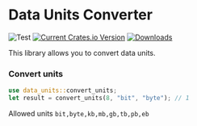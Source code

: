 # Data Units Converter
![Test](https://github.com/encoderuz/data_units/actions/workflows/data_units.yml/badge.svg)
[![Current Crates.io Version](https://img.shields.io/crates/v/data_units.svg)](https://crates.io/crates/data_units)
[![Downloads](https://img.shields.io/crates/d/data_units.svg)](https://crates.io/crates/data_units)

This library allows you to convert data units. 
### Convert units
```rust
use data_units::convert_units;
let result = convert_units(8, "bit", "byte"); // 1
```

Allowed units
```bit,byte,kb,mb,gb,tb,pb,eb```

